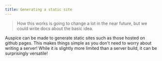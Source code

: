 ```yaml
---
title: Generating a static site
---
```


> How this works is going to change a lot in the near future, but we could write docs about the basic idea.

Auspice can be made to generate static sites such as those hosted on github pages.
This makes things simple as you don't need to worry about writing a server!
While it is slightly more limited than a server build, it can be surprisingly versatile!
